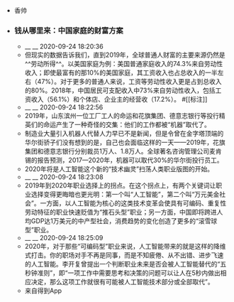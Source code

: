 - 香帅
- ### 钱从哪里来：中国家庭的财富方案
    - __ __ 2020-09-24 18:20:36
    - 但现实的数据告诉我们，直到2019年，全球普通人财富的主要来源仍然是^^劳动所得^^。以美国家庭为例：美国普通家庭收入的74.3%来自劳动性收入；即使最富有的那10%的美国家庭，其工资收入也占总收入的一半左右（47%）。对于更多的普通人来说，工资等劳动性收入更是占到总收入的80%。2018年，中国居民可支配收入中73%来自劳动性收入，包括工资收入（56.1%）和个体店、企业主的经营收（17.2%）。
      #[[标注]]
    - __ __ 2020-09-24 18:22:56
    - 2019年，山东滨州一位工厂工人的命运和花旗集团、德意志银行等投行精英们的命运产生了一种奇怪的交集：他们的工作都被“机器”取代了。
    - 制造业大量引入机器人代替人力早已不是新闻，但是令曾在金字塔顶端的华尔街骄子们没有想到的是，自己也会面临这样的一天——2019年，花旗集团和德意志银行分别裁员1万人、1.8万人。全球著名咨询管理公司麦肯锡的报告预测，2017—2020年，机器可以取代30%的华尔街投行员工。
    - 2020年将是人工智能这个新的“技术幽灵”扫荡人类职业版图的开始。
    - __ __ 2020-09-24 18:23:08
    - 2019年到2020年职业选择上的拐点。在这个拐点上，有两个关键词让职业选择变得更晦暗也更光明：第一个叫“人工智能”，第二个叫“万元美金社会”。一方面，以人工智能为核心的这类技术变革会使具有可编码、重复性劳动特征的职业快速贬值为“推石头型”职业；另一方面，中国即将跨进人均GDP达1万美元的中产型社会，消费趋势的变化创造了更多的“滚雪球型”职业。
    - __ __ 2020-09-24 18:25:09
    - 2020年，对于那些“可编码型”职业来说，人工智能带来的就是这样的降维式打击。你的职场对手不再是同事，而是不知疲倦、从不出错、进步飞速的人工智能。李开复曾提出一个判断职业未来是否会被人工智能替代的“五秒钟准则”，即“一项工作中需要思考和决策的问题可以让人在5秒内做出相应决定，那么这项工作就很有可能被人工智能技术部分或全部取代”。
    - 来自得到App
